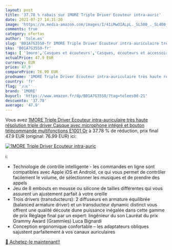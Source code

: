 ```yaml
---
layout: post
title: '37.78 % rabais sur 1MORE Triple Driver Ecouteur intra-auric'
date: 2021-07-27 14:31:20
image: 'https://m.media-amazon.com/images/I/41iMwOIALpL._SL500_._SL400_.jpg'
comments: true
category: ofertas
author: 'tole.es'
slug: 'B01A7G35S0-fr 1MORE Triple Driver Ecouteur intra-auriculaire très haute...'
sku: 'B01A7G35S0-fr'
tags: [ '1more','Casques et écouteurs','Casques, écouteurs et accessoires','High-Tech', ]
actualPrice: 47.9 EUR
currency: EUR
price: 47.9
comparePrice: 76.99 EUR
prodname: '1MORE Triple Driver Ecouteur intra-auriculaire très haute résolution triple driver Casque avec microphone intégré et bouton télécommande multifonctions E1001 Or'
country: 'fr'
flag: '🇫🇷'
brand: '1MORE'
buyurl: 'https://www.amazon.fr/dp/B01A7G35S0/?tag=tolees0d-21'
descuento: '37.78'
average: '47.9'
---
```


Vous avez [1MORE Triple Driver Ecouteur intra-auriculaire très haute résolution triple driver Casque avec microphone intégré et bouton télécommande multifonctions E1001 Or](https://www.amazon.fr/dp/B01A7G35S0/?tag=tolees0d-21)  à  37.78 % de réduction, prix final  47.9 EUR (original: 76.99 EUR) ici:

[![1MORE Triple Driver Ecouteur intra-auric](https://m.media-amazon.com/images/I/41iMwOIALpL._SL500_._SL400_.jpg)](https://www.amazon.fr/dp/B01A7G35S0/?tag=tolees0d-21)

ℹ️:

- Technologie de contrôle intelligente - les commandes en ligne sont compatibles avec Apple iOS et Android, ce qui vous permet de contrôler facilement le volume, de sélectionner les musiques et de prendre des appels
- Jeu de 8 embouts en mousse ou silicone de tailles différentes qui vous assurent un ajustement parfait à votre oreille
- Trois drivers (transducteurs): 2 diffuseurs en armature équilibrée (balanced armature driver) et un transducteur dynamic distinct vous offrent une qualité découte dune puissance inégalée dans cette gamme de prix Réglage final par un expert: lingénieur du son Lauréat du prix Grammy Award (Grammies) Luca Bignardi
- Conception ergonomique confortable – les adaptateurs obliques sajustent parfaitement à vos canaux auriculaires

[🛒 Achetez-le maintenant!!](https://www.amazon.fr/dp/B01A7G35S0/?tag=tolees0d-21)
